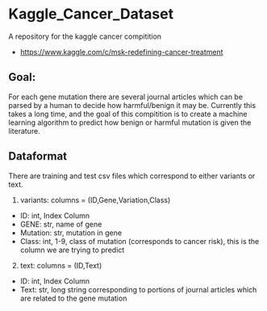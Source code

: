 # Kaggle_Cancer_Dataset
A repository for the kaggle cancer compitition

* https://www.kaggle.com/c/msk-redefining-cancer-treatment

## Goal:

For each gene mutation there are several journal articles which can be parsed by a human to decide how harmful/benign it may be.  Currently this takes a long time, and the goal of this compitition is to create a machine learning algorithm to predict how benign or harmful mutation is given the literature.  

## Dataformat

There are training and test csv files which correspond to either variants or text.

1. variants: columns = (ID,Gene,Variation,Class)
  - ID: int, Index Column
  - GENE: str, name of gene
  - Mutation: str, mutation in gene
  - Class: int, 1-9, class of mutation (corresponds to cancer risk), this is the column we are trying to predict
2. text: columns = (ID,Text)
  - ID: int, Index Column
  - Text: str, long string corresponding to portions of journal articles which are related to the gene mutation

